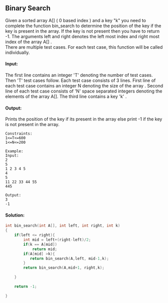 ##  Binary Search 
Given a sorted array A[]  ( 0 based index ) and a key "k"  you need to complete the function bin_search to  determine the position of the key if the key is present in the array. If the key is not  present then you have to return -1. The arguments left and right denotes the left most index  and right most index of the array A[] .    
There are multiple test cases. For each test case, this function will be called individually.
#### Input:
The first line contains an integer 'T' denoting the number of test cases. Then 'T' test cases follow. Each test case consists of 3 lines. First line of each test case contains an integer N denoting the size of the array . Second line of each test case consists of 'N' space separated integers denoting the elements of the array A[]. The third line contains a key 'k' .

#### Output:
Prints the position of the key if its present in the array else print -1 if the key is not present in the array.
```
Constraints:
1<=T<=600
1<=N<=200

Example:
Input:
2
5
1 2 3 4 5 
4
5
11 22 33 44 55
445

Output:
3
-1
```
#### Solution:
```c++
int bin_search(int A[], int left, int right, int k)
{
    if(left <= right){
        int mid = left+(right-left)/2;
        if(k == A[mid])
            return mid;
        if(A[mid] >k){
           return bin_search(A,left, mid-1,k);
        }
        return bin_search(A,mid+1, right,k);
         
    } 
        
    return -1;
    
}
```
